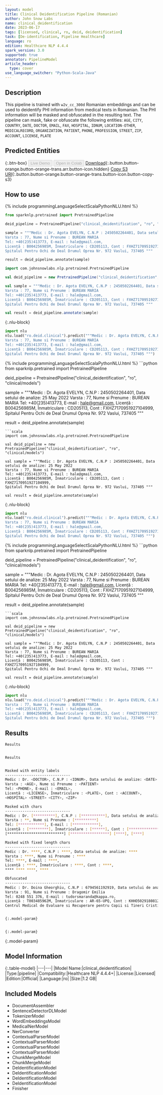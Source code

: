 ```yaml
---
layout: model
title: Clinical Deidentification Pipeline (Romanian)
author: John Snow Labs
name: clinical_deidentification
date: 2023-06-17
tags: [licensed, clinical, ro, deid, deidentification]
task: [De-identification, Pipeline Healthcare]
language: ro
edition: Healthcare NLP 4.4.4
spark_version: 3.0
supported: true
annotator: PipelineModel
article_header:
  type: cover
use_language_switcher: "Python-Scala-Java"
---
```


## Description

This pipeline is trained with `w2v_cc_300d` Romanian embeddings and can be used to deidentify PHI information from medical texts in Romanian. The PHI information will be masked and obfuscated in the resulting text. The pipeline can mask, fake or obfuscate the following entities: `AGE`, `CITY`, `COUNTRY`, `DATE`, `DOCTOR`, `EMAIL`, `FAX`, `HOSPITAL`, `IDNUM`, `LOCATION-OTHER`, `MEDICALRECORD`, `ORGANIZATION`, `PATIENT`, `PHONE`, `PROFESSION`, `STREET`, `ZIP`, `ACCOUNT`, `LICENSE`, `PLATE`

## Predicted Entities



{:.btn-box}
<button class="button button-orange" disabled>Live Demo</button>
<button class="button button-orange" disabled>Open in Colab</button>
[Download](https://s3.amazonaws.com/auxdata.johnsnowlabs.com/clinical/models/clinical_deidentification_ro_4.4.4_3.0_1686990523505.zip){:.button.button-orange.button-orange-trans.arr.button-icon.hidden}
[Copy S3 URI](s3://auxdata.johnsnowlabs.com/clinical/models/clinical_deidentification_ro_4.4.4_3.0_1686990523505.zip){:.button.button-orange.button-orange-trans.button-icon.button-copy-s3}

## How to use

<div class="tabs-box" markdown="1">
{% include programmingLanguageSelectScalaPythonNLU.html %}

```python
from sparknlp.pretrained import PretrainedPipeline

deid_pipeline = PretrainedPipeline("clinical_deidentification", "ro", "clinical/models")

sample = """Medic : Dr. Agota EVELYN, C.N.P : 2450502264401, Data setului de analize: 25 May 2022 
Varsta : 77, Nume si Prenume : BUREAN MARIA 
Tel: +40(235)413773, E-mail : hale@gmail.com,
Licență : B004256985M, Înmatriculare : CD205113, Cont : FXHZ7170951927104999, 
Spitalul Pentru Ochi de Deal Drumul Oprea Nr. 972 Vaslui, 737405 """

result = deid_pipeline.annotate(sample)
```
```scala
import com.johnsnowlabs.nlp.pretrained.PretrainedPipeline

val deid_pipeline = new PretrainedPipeline("clinical_deidentification", "ro", "clinical/models")

val sample = """Medic : Dr. Agota EVELYN, C.N.P : 2450502264401, Data setului de analize: 25 May 2022 
Varsta : 77, Nume si Prenume : BUREAN MARIA 
Tel: +40(235)413773, E-mail : hale@gmail.com,
Licență : B004256985M, Înmatriculare : CD205113, Cont : FXHZ7170951927104999, 
Spitalul Pentru Ochi de Deal Drumul Oprea Nr. 972 Vaslui, 737405 """

val result = deid_pipeline.annotate(sample)
```


{:.nlu-block}
```python
import nlu
nlu.load("ro.deid.clinical").predict("""Medic : Dr. Agota EVELYN, C.N.P : 2450502264401, Data setului de analize: 25 May 2022 
Varsta : 77, Nume si Prenume : BUREAN MARIA 
Tel: +40(235)413773, E-mail : hale@gmail.com,
Licență : B004256985M, Înmatriculare : CD205113, Cont : FXHZ7170951927104999, 
Spitalul Pentru Ochi de Deal Drumul Oprea Nr. 972 Vaslui, 737405 """)
```

</div>

<div class="tabs-box" markdown="1">
{% include programmingLanguageSelectScalaPythonNLU.html %}
```python
from sparknlp.pretrained import PretrainedPipeline

deid_pipeline = PretrainedPipeline("clinical_deidentification", "ro", "clinical/models")

sample = """Medic : Dr. Agota EVELYN, C.N.P : 2450502264401, Data setului de analize: 25 May 2022 
Varsta : 77, Nume si Prenume : BUREAN MARIA 
Tel: +40(235)413773, E-mail : hale@gmail.com,
Licență : B004256985M, Înmatriculare : CD205113, Cont : FXHZ7170951927104999, 
Spitalul Pentru Ochi de Deal Drumul Oprea Nr. 972 Vaslui, 737405 """

result = deid_pipeline.annotate(sample)
```
```scala
import com.johnsnowlabs.nlp.pretrained.PretrainedPipeline

val deid_pipeline = new PretrainedPipeline("clinical_deidentification", "ro", "clinical/models")

val sample = """Medic : Dr. Agota EVELYN, C.N.P : 2450502264401, Data setului de analize: 25 May 2022 
Varsta : 77, Nume si Prenume : BUREAN MARIA 
Tel: +40(235)413773, E-mail : hale@gmail.com,
Licență : B004256985M, Înmatriculare : CD205113, Cont : FXHZ7170951927104999, 
Spitalul Pentru Ochi de Deal Drumul Oprea Nr. 972 Vaslui, 737405 """

val result = deid_pipeline.annotate(sample)
```

{:.nlu-block}
```python
import nlu
nlu.load("ro.deid.clinical").predict("""Medic : Dr. Agota EVELYN, C.N.P : 2450502264401, Data setului de analize: 25 May 2022 
Varsta : 77, Nume si Prenume : BUREAN MARIA 
Tel: +40(235)413773, E-mail : hale@gmail.com,
Licență : B004256985M, Înmatriculare : CD205113, Cont : FXHZ7170951927104999, 
Spitalul Pentru Ochi de Deal Drumul Oprea Nr. 972 Vaslui, 737405 """)
```
</div>

<div class="tabs-box" markdown="1">
{% include programmingLanguageSelectScalaPythonNLU.html %}
```python
from sparknlp.pretrained import PretrainedPipeline

deid_pipeline = PretrainedPipeline("clinical_deidentification", "ro", "clinical/models")

sample = """Medic : Dr. Agota EVELYN, C.N.P : 2450502264401, Data setului de analize: 25 May 2022 
Varsta : 77, Nume si Prenume : BUREAN MARIA 
Tel: +40(235)413773, E-mail : hale@gmail.com,
Licență : B004256985M, Înmatriculare : CD205113, Cont : FXHZ7170951927104999, 
Spitalul Pentru Ochi de Deal Drumul Oprea Nr. 972 Vaslui, 737405 """

result = deid_pipeline.annotate(sample)
```
```scala
import com.johnsnowlabs.nlp.pretrained.PretrainedPipeline

val deid_pipeline = new PretrainedPipeline("clinical_deidentification", "ro", "clinical/models")

val sample = """Medic : Dr. Agota EVELYN, C.N.P : 2450502264401, Data setului de analize: 25 May 2022 
Varsta : 77, Nume si Prenume : BUREAN MARIA 
Tel: +40(235)413773, E-mail : hale@gmail.com,
Licență : B004256985M, Înmatriculare : CD205113, Cont : FXHZ7170951927104999, 
Spitalul Pentru Ochi de Deal Drumul Oprea Nr. 972 Vaslui, 737405 """

val result = deid_pipeline.annotate(sample)
```

{:.nlu-block}
```python
import nlu
nlu.load("ro.deid.clinical").predict("""Medic : Dr. Agota EVELYN, C.N.P : 2450502264401, Data setului de analize: 25 May 2022 
Varsta : 77, Nume si Prenume : BUREAN MARIA 
Tel: +40(235)413773, E-mail : hale@gmail.com,
Licență : B004256985M, Înmatriculare : CD205113, Cont : FXHZ7170951927104999, 
Spitalul Pentru Ochi de Deal Drumul Oprea Nr. 972 Vaslui, 737405 """)
```
</div>

## Results

```bash
Results


Results


Masked with entity labels
------------------------------
Medic : Dr. <DOCTOR>, C.N.P : <IDNUM>, Data setului de analize: <DATE>
Varsta : <AGE>, Nume si Prenume : <PATIENT>
Tel: <PHONE>, E-mail : <EMAIL>,
Licență : <LICENSE>, Înmatriculare : <PLATE>, Cont : <ACCOUNT>, 
<HOSPITAL> <STREET> <CITY>, <ZIP>

Masked with chars
------------------------------
Medic : Dr. [**********], C.N.P : [***********], Data setului de analize: [*********]
Varsta : **, Nume si Prenume : [**********]
Tel: [************], E-mail : [************],
Licență : [*********], Înmatriculare : [******], Cont : [******************], 
[**************************] [******************] [****], [****]

Masked with fixed length chars
------------------------------
Medic : Dr. ****, C.N.P : ****, Data setului de analize: ****
Varsta : ****, Nume si Prenume : ****
Tel: ****, E-mail : ****,
Licență : ****, Înmatriculare : ****, Cont : ****, 
**** **** ****, ****

Obfuscated
------------------------------
Medic : Dr. Doina Gheorghiu, C.N.P : 6794561192919, Data setului de analize: 01-04-2001
Varsta : 91, Nume si Prenume : Dragomir Emilia
Tel: 0248 551 376, E-mail : tudorsmaranda@kappa.ro,
Licență : T003485962M, Înmatriculare : AR-65-UPQ, Cont : KHHO5029180812813651, 
Centrul Medical de Evaluare si Recuperare pentru Copii si Tineri Cristian Serban Buzias Aleea Voinea Curcani, 328479


{:.model-param}


{:.model-param}
```

{:.model-param}
## Model Information

{:.table-model}
|---|---|
|Model Name:|clinical_deidentification|
|Type:|pipeline|
|Compatibility:|Healthcare NLP 4.4.4+|
|License:|Licensed|
|Edition:|Official|
|Language:|ro|
|Size:|1.2 GB|

## Included Models

- DocumentAssembler
- SentenceDetectorDLModel
- TokenizerModel
- WordEmbeddingsModel
- MedicalNerModel
- NerConverter
- ContextualParserModel
- ContextualParserModel
- ContextualParserModel
- ContextualParserModel
- ChunkMergeModel
- ChunkMergeModel
- DeIdentificationModel
- DeIdentificationModel
- DeIdentificationModel
- DeIdentificationModel
- Finisher